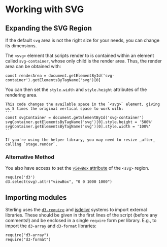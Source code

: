 # Working with SVG

## Expanding the SVG Region

If the default `svg` area is not the right size for your needs, you can change its dimensions. 

The `<svg>` element that scripts render to is contained within an element called `svg-container`, whose only child is the render area. Thus, the render area can be obtained with:
```
const renderArea = document.getElementById('svg-container').getElementsByTagName('svg')[0]
```
You can then set the `style.width` and `style.height` attributes of the rendering area. 

~~~admonish example title="Changing the rendering area size"
This code changes the available space in the `<svg>` element, giving us 5 times the original vertical space to work with: 
```
const svgContainer = document.getElementById('svg-container')
svgContainer.getElementsByTagName('svg')[0].style.height = '500%'
svgContainer.getElementsByTagName('svg')[0].style.width = '100%'
```
~~~

~~~admonish warning title="Resizing in the script"
If you're using the helper library, you may need to resize _after_ calling `stage.render`. 
~~~

### Alternative Method

You also have access to set the [`viewBox` attribute](https://developer.mozilla.org/en-US/docs/Web/SVG/Attribute/viewBox) of the `<svg>` region.

```admonish example title="1000 by 1000 viewbox"
require('d3')
d3.select(svg).attr("viewBox", "0 0 1000 1000")
```

## Importing modules

Sterling uses the [`d3-require`](https://github.com/d3/d3-require) and [jsdelivr](https://www.jsdelivr.com/) systems to import external libraries. These should be given in the first lines of the script (before any comments!) and be enclosed in a single `require` form per library. E.g., to import the `d3-array` and `d3-format` libraries:
```
require("d3-array")
require("d3-format")
```
